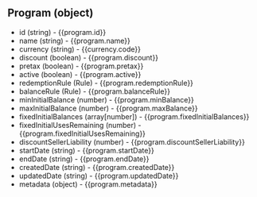 ## Program (object)
+ id (string) - {{program.id}}
+ name (string) - {{program.name}}
+ currency (string) - {{currency.code}}
+ discount (boolean) - {{program.discount}}
+ pretax (boolean) - {{program.pretax}}
+ active (boolean) - {{program.active}}
+ redemptionRule (Rule) - {{program.redemptionRule}}
+ balanceRule (Rule) - {{program.balanceRule}}
+ minInitialBalance (number) - {{program.minBalance}}
+ maxInitialBalance (number) - {{program.maxBalance}}
+ fixedInitialBalances (array[number]) - {{program.fixedInitialBalances}}
+ fixedInitialUsesRemaining (number) - {{program.fixedInitialUsesRemaining}}
+ discountSellerLiability (number) - {{program.discountSellerLiability}}
+ startDate (string) - {{program.startDate}}
+ endDate (string) - {{program.endDate}}
+ createdDate (string) - {{program.createdDate}}
+ updatedDate (string) - {{program.updatedDate}}
+ metadata (object) - {{program.metadata}}
